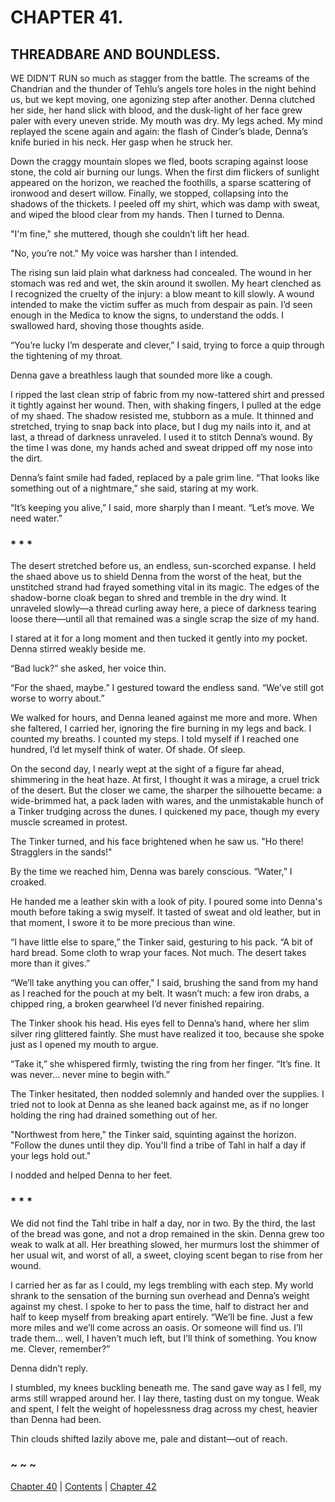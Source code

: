 # CHAPTER 41.

## THREADBARE AND BOUNDLESS.


WE DIDN’T RUN so much as stagger from the battle. The screams of the Chandrian and the thunder of Tehlu’s angels tore holes in the night behind us, but we kept moving, one agonizing step after another. Denna clutched her side, her hand slick with blood, and the dusk-light of her face grew paler with every uneven stride. My mouth was dry. My legs ached. My mind replayed the scene again and again: the flash of Cinder’s blade, Denna’s knife buried in his neck. Her gasp when he struck her.  

Down the craggy mountain slopes we fled, boots scraping against loose stone, the cold air burning our lungs. When the first dim flickers of sunlight appeared on the horizon, we reached the foothills, a sparse scattering of ironwood and desert willow. Finally, we stopped, collapsing into the shadows of the thickets. I peeled off my shirt, which was damp with sweat, and wiped the blood clear from my hands. Then I turned to Denna.  

"I'm fine," she muttered, though she couldn’t lift her head.  

"No, you’re not." My voice was harsher than I intended.  

The rising sun laid plain what darkness had concealed. The wound in her stomach was red and wet, the skin around it swollen. My heart clenched as I recognized the cruelty of the injury: a blow meant to kill slowly. A wound intended to make the victim suffer as much from despair as pain. I’d seen enough in the Medica to know the signs, to understand the odds. I swallowed hard, shoving those thoughts aside.  

“You’re lucky I’m desperate and clever,” I said, trying to force a quip through the tightening of my throat.  

Denna gave a breathless laugh that sounded more like a cough.  

I ripped the last clean strip of fabric from my now-tattered shirt and pressed it tightly against her wound. Then, with shaking fingers, I pulled at the edge of my shaed. The shadow resisted me, stubborn as a mule. It thinned and stretched, trying to snap back into place, but I dug my nails into it, and at last, a thread of darkness unraveled. I used it to stitch Denna’s wound. By the time I was done, my hands ached and sweat dripped off my nose into the dirt.  

Denna’s faint smile had faded, replaced by a pale grim line. “That looks like something out of a nightmare,” she said, staring at my work.  

“It’s keeping you alive,” I said, more sharply than I meant. “Let’s move. We need water.”  

### * * *  

The desert stretched before us, an endless, sun-scorched expanse. I held the shaed above us to shield Denna from the worst of the heat, but the unstitched strand had frayed something vital in its magic. The edges of the shadow-borne cloak began to shred and tremble in the dry wind. It unraveled slowly—a thread curling away here, a piece of darkness tearing loose there—until all that remained was a single scrap the size of my hand.  

I stared at it for a long moment and then tucked it gently into my pocket. Denna stirred weakly beside me.  

“Bad luck?” she asked, her voice thin.  

“For the shaed, maybe.” I gestured toward the endless sand. “We’ve still got worse to worry about.”  

We walked for hours, and Denna leaned against me more and more. When she faltered, I carried her, ignoring the fire burning in my legs and back. I counted my breaths. I counted my steps. I told myself if I reached one hundred, I’d let myself think of water. Of shade. Of sleep.  

On the second day, I nearly wept at the sight of a figure far ahead, shimmering in the heat haze. At first, I thought it was a mirage, a cruel trick of the desert. But the closer we came, the sharper the silhouette became: a wide-brimmed hat, a pack laden with wares, and the unmistakable hunch of a Tinker trudging across the dunes. I quickened my pace, though my every muscle screamed in protest.  

The Tinker turned, and his face brightened when he saw us. "Ho there! Stragglers in the sands!"  

By the time we reached him, Denna was barely conscious. “Water,” I croaked.  

He handed me a leather skin with a look of pity. I poured some into Denna's mouth before taking a swig myself. It tasted of sweat and old leather, but in that moment, I swore it to be more precious than wine.  

“I have little else to spare,” the Tinker said, gesturing to his pack. “A bit of hard bread. Some cloth to wrap your faces. Not much. The desert takes more than it gives.”  

“We’ll take anything you can offer," I said, brushing the sand from my hand as I reached for the pouch at my belt. It wasn’t much: a few iron drabs, a chipped ring, a broken gearwheel I’d never finished repairing.  

The Tinker shook his head. His eyes fell to Denna’s hand, where her slim silver ring glittered faintly. She must have realized it too, because she spoke just as I opened my mouth to argue.  

“Take it,” she whispered firmly, twisting the ring from her finger. “It’s fine. It was never… never mine to begin with.”  

The Tinker hesitated, then nodded solemnly and handed over the supplies. I tried not to look at Denna as she leaned back against me, as if no longer holding the ring had drained something out of her.  

"Northwest from here," the Tinker said, squinting against the horizon. "Follow the dunes until they dip. You'll find a tribe of Tahl in half a day if your legs hold out."  

I nodded and helped Denna to her feet.  

### * * *  

We did not find the Tahl tribe in half a day, nor in two. By the third, the last of the bread was gone, and not a drop remained in the skin. Denna grew too weak to walk at all. Her breathing slowed, her murmurs lost the shimmer of her usual wit, and worst of all, a sweet, cloying scent began to rise from her wound.  

I carried her as far as I could, my legs trembling with each step. My world shrank to the sensation of the burning sun overhead and Denna’s weight against my chest. I spoke to her to pass the time, half to distract her and half to keep myself from breaking apart entirely. “We’ll be fine. Just a few more miles and we’ll come across an oasis. Or someone will find us. I’ll trade them… well, I haven’t much left, but I’ll think of something. You know me. Clever, remember?”  

Denna didn’t reply.  

I stumbled, my knees buckling beneath me. The sand gave way as I fell, my arms still wrapped around her. I lay there, tasting dust on my tongue. Weak and spent, I felt the weight of hopelessness drag across my chest, heavier than Denna had been.  

Thin clouds shifted lazily above me, pale and distant—out of reach.  

### ~ ~ ~

[Chapter 40](CHAPTER_40.md) | [Contents](Contents.md) | [Chapter 42](CHAPTER_42.md)
